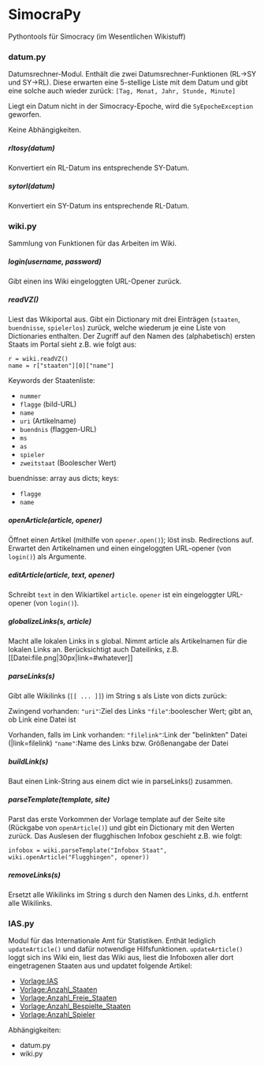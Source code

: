 # SimocraPy
Pythontools für Simocracy (im Wesentlichen Wikistuff)

### datum.py
Datumsrechner-Modul.
Enthält die zwei Datumsrechner-Funktionen (RL->SY und SY->RL).
Diese erwarten eine 5-stellige Liste mit dem Datum und gibt eine solche auch wieder zurück:
`[Tag, Monat, Jahr, Stunde, Minute]`

Liegt ein Datum nicht in der Simocracy-Epoche, wird die `SyEpocheException` geworfen.

Keine Abhängigkeiten.


##### rltosy(datum)
Konvertiert ein RL-Datum ins entsprechende SY-Datum.


##### sytorl(datum)
Konvertiert ein SY-Datum ins entsprechende RL-Datum.



### wiki.py
Sammlung von Funktionen für das Arbeiten im Wiki.


##### login(username, password)
Gibt einen ins Wiki eingeloggten URL-Opener zurück.


##### readVZ()
Liest das Wikiportal aus.
Gibt ein Dictionary mit drei Einträgen (`staaten`, `buendnisse`, `spielerlos`) zurück, welche wiederum je eine Liste von Dictionaries enthalten.
Der Zugriff auf den Namen des (alphabetisch) ersten Staats im Portal sieht z.B. wie folgt aus:
```
r = wiki.readVZ()
name = r["staaten"][0]["name"]
```

Keywords der Staatenliste:
* `nummer`
* `flagge` (bild-URL)
* `name`
* `uri` (Artikelname)
* `buendnis` (flaggen-URL)
* `ms`
* `as`
* `spieler`
* `zweitstaat` (Boolescher Wert)

buendnisse: array aus dicts; keys:
* `flagge`
* `name`


##### openArticle(article, opener)
Öffnet einen Artikel (mithilfe von `opener.open()`); löst insb. Redirections auf.
Erwartet den Artikelnamen und einen eingeloggten URL-opener (von `login()`) als Argumente.


##### editArticle(article, text, opener)
Schreibt `text` in den Wikiartikel `article`. `opener` ist ein eingeloggter URL-opener (von `login()`).


##### globalizeLinks(s, article)
Macht alle lokalen Links in s global.
Nimmt article als Artikelnamen für die lokalen Links an.
Berücksichtigt auch Dateilinks, z.B.
[[Datei:file.png|30px|link=#whatever]]


##### parseLinks(s)
Gibt alle Wikilinks (`[[ ... ]]`) im String s als Liste von dicts zurück:

Zwingend vorhanden:
`"uri"`:Ziel des Links
`"file"`:boolescher Wert; gibt an, ob Link eine Datei ist

Vorhanden, falls im Link vorhanden:
`"filelink"`:Link der "belinkten" Datei (|link=filelink)
`"name"`:Name des Links bzw. Größenangabe der Datei


##### buildLink(s)
Baut einen Link-String aus einem dict wie in parseLinks() zusammen.


##### parseTemplate(template, site)
Parst das erste Vorkommen der Vorlage template auf der Seite site (Rückgabe von `openArticle()`) und gibt ein Dictionary mit den Werten zurück.
Das Auslesen der flugghischen Infobox geschieht z.B. wie folgt:
```
infobox = wiki.parseTemplate("Infobox Staat", wiki.openArticle("Flugghingen", opener))
```


##### removeLinks(s)
Ersetzt alle Wikilinks im String s durch den Namen des Links,
d.h. entfernt alle Wikilinks.


### IAS.py
Modul für das Internationale Amt für Statistiken. Enthät lediglich `updateArticle()` und dafür notwendige Hilfsfunktionen.
`updateArticle()` loggt sich ins Wiki ein, liest das Wiki aus, liest die Infoboxen aller dort eingetragenen Staaten aus und updatet folgende Artikel:
* [Vorlage:IAS](simocracy.de/Vorlage:IAS)
* [Vorlage:Anzahl_Staaten](simocracy.de/Vorlage:Anzahl_Staaten)
* [Vorlage:Anzahl_Freie_Staaten](simocracy.de/Vorlage:Anzahl_Freie_Staaten)
* [Vorlage:Anzahl_Bespielte_Staaten](simocracy.de/Vorlage:Anzahl_Bespielte_Staaten)
* [Vorlage:Anzahl_Spieler](simocracy.de/Vorlage:Anzahl_Spieler)

Abhängigkeiten:
* datum.py
* wiki.py
